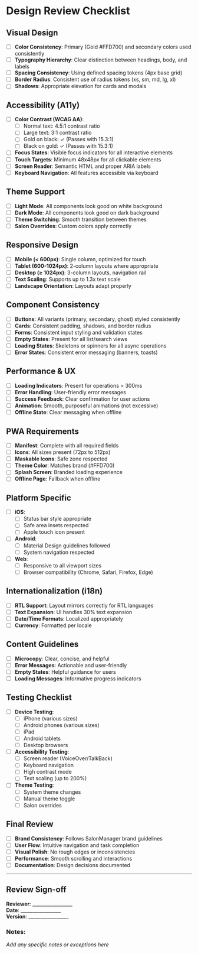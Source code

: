 # Design Review Checklist

## Visual Design
- [ ] **Color Consistency**: Primary (Gold #FFD700) and secondary colors used consistently
- [ ] **Typography Hierarchy**: Clear distinction between headings, body, and labels
- [ ] **Spacing Consistency**: Using defined spacing tokens (4px base grid)
- [ ] **Border Radius**: Consistent use of radius tokens (xs, sm, md, lg, xl)
- [ ] **Shadows**: Appropriate elevation for cards and modals

## Accessibility (A11y)
- [ ] **Color Contrast (WCAG AA)**: 
  - [ ] Normal text: 4.5:1 contrast ratio
  - [ ] Large text: 3:1 contrast ratio
  - [ ] Gold on black: ✓ (Passes with 15.3:1)
  - [ ] Black on gold: ✓ (Passes with 15.3:1)
- [ ] **Focus States**: Visible focus indicators for all interactive elements
- [ ] **Touch Targets**: Minimum 48x48px for all clickable elements
- [ ] **Screen Reader**: Semantic HTML and proper ARIA labels
- [ ] **Keyboard Navigation**: All features accessible via keyboard

## Theme Support
- [ ] **Light Mode**: All components look good on white background
- [ ] **Dark Mode**: All components look good on dark background
- [ ] **Theme Switching**: Smooth transition between themes
- [ ] **Salon Overrides**: Custom colors apply correctly

## Responsive Design
- [ ] **Mobile (< 600px)**: Single column, optimized for touch
- [ ] **Tablet (600-1024px)**: 2-column layouts where appropriate
- [ ] **Desktop (≥ 1024px)**: 3-column layouts, navigation rail
- [ ] **Text Scaling**: Supports up to 1.3x text scale
- [ ] **Landscape Orientation**: Layouts adapt properly

## Component Consistency
- [ ] **Buttons**: All variants (primary, secondary, ghost) styled consistently
- [ ] **Cards**: Consistent padding, shadows, and border radius
- [ ] **Forms**: Consistent input styling and validation states
- [ ] **Empty States**: Present for all list/search views
- [ ] **Loading States**: Skeletons or spinners for all async operations
- [ ] **Error States**: Consistent error messaging (banners, toasts)

## Performance & UX
- [ ] **Loading Indicators**: Present for operations > 300ms
- [ ] **Error Handling**: User-friendly error messages
- [ ] **Success Feedback**: Clear confirmation for user actions
- [ ] **Animation**: Smooth, purposeful animations (not excessive)
- [ ] **Offline State**: Clear messaging when offline

## PWA Requirements
- [ ] **Manifest**: Complete with all required fields
- [ ] **Icons**: All sizes present (72px to 512px)
- [ ] **Maskable Icons**: Safe zone respected
- [ ] **Theme Color**: Matches brand (#FFD700)
- [ ] **Splash Screen**: Branded loading experience
- [ ] **Offline Page**: Fallback when offline

## Platform Specific
- [ ] **iOS**: 
  - [ ] Status bar style appropriate
  - [ ] Safe area insets respected
  - [ ] Apple touch icon present
- [ ] **Android**:
  - [ ] Material Design guidelines followed
  - [ ] System navigation respected
- [ ] **Web**:
  - [ ] Responsive to all viewport sizes
  - [ ] Browser compatibility (Chrome, Safari, Firefox, Edge)

## Internationalization (i18n)
- [ ] **RTL Support**: Layout mirrors correctly for RTL languages
- [ ] **Text Expansion**: UI handles 30% text expansion
- [ ] **Date/Time Formats**: Localized appropriately
- [ ] **Currency**: Formatted per locale

## Content Guidelines
- [ ] **Microcopy**: Clear, concise, and helpful
- [ ] **Error Messages**: Actionable and user-friendly
- [ ] **Empty States**: Helpful guidance for users
- [ ] **Loading Messages**: Informative progress indicators

## Testing Checklist
- [ ] **Device Testing**:
  - [ ] iPhone (various sizes)
  - [ ] Android phones (various sizes)
  - [ ] iPad
  - [ ] Android tablets
  - [ ] Desktop browsers
- [ ] **Accessibility Testing**:
  - [ ] Screen reader (VoiceOver/TalkBack)
  - [ ] Keyboard navigation
  - [ ] High contrast mode
  - [ ] Text scaling (up to 200%)
- [ ] **Theme Testing**:
  - [ ] System theme changes
  - [ ] Manual theme toggle
  - [ ] Salon overrides

## Final Review
- [ ] **Brand Consistency**: Follows SalonManager brand guidelines
- [ ] **User Flow**: Intuitive navigation and task completion
- [ ] **Visual Polish**: No rough edges or inconsistencies
- [ ] **Performance**: Smooth scrolling and interactions
- [ ] **Documentation**: Design decisions documented

---

## Review Sign-off

**Reviewer**: _________________  
**Date**: _________________  
**Version**: _________________

### Notes:
_Add any specific notes or exceptions here_